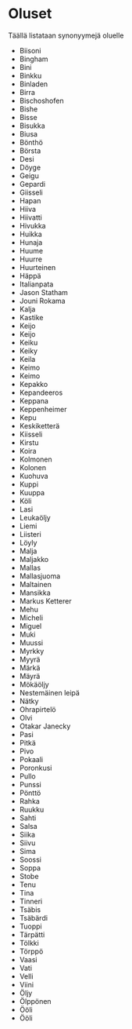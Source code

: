 # Oluset
Täällä listataan synonyymejä oluelle

- Biisoni
- Bingham
- Bini
- Binkku
- Binladen
- Birra
- Bischoshofen
- Bishe
- Bisse
- Bisukka
- Biusa
- Bönthö
- Börsta
- Desi
- Döyge
- Geigu
- Gepardi
- Giisseli
- Hapan
- Hiiva
- Hiivatti
- Hivukka
- Huikka
- Hunaja
- Huume
- Huurre
- Huurteinen
- Häppä
- Italianpata
- Jason Statham
- Jouni Rokama
- Kalja
- Kastike
- Keijo
- Keijo
- Keiku
- Keiky
- Keila
- Keimo
- Keimo
- Kepakko
- Kepandeeros
- Keppana
- Keppenheimer
- Kepu
- Keskiketterä
- Kiisseli
- Kirstu
- Koira
- Kolmonen
- Kolonen
- Kuohuva
- Kuppi
- Kuuppa
- Köli
- Lasi
- Leukaöljy
- Liemi
- Liisteri
- Löyly
- Malja
- Maljakko
- Mallas
- Mallasjuoma
- Maltainen
- Mansikka
- Markus Ketterer
- Mehu
- Micheli
- Miguel
- Muki
- Muussi
- Myrkky
- Myyrä
- Märkä
- Mäyrä
- Mökäöljy
- Nestemäinen leipä
- Nätky
- Ohrapirtelö
- Olvi
- Otakar Janecky
- Pasi
- Pitkä
- Pivo
- Pokaali
- Poronkusi
- Pullo
- Punssi
- Pönttö
- Rahka
- Ruukku
- Sahti
- Salsa
- Siika
- Siivu
- Sima
- Soossi
- Soppa
- Stobe
- Tenu
- Tina
- Tinneri
- Tsäbis
- Tsäbärdi
- Tuoppi
- Tärpätti
- Tölkki
- Törppö
- Vaasi
- Vati
- Velli
- Viini
- Öljy
- Ölppönen
- Ööli
- Ööli
